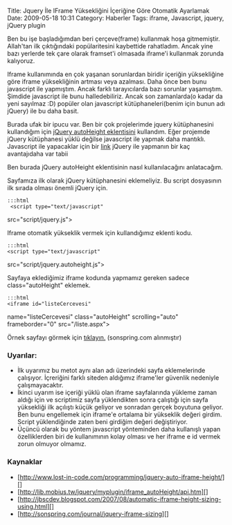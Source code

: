Title: Jquery İle IFrame Yüksekliğini İçeriğine Göre Otomatik Ayarlamak
Date: 2009-05-18 10:31
Category: Haberler
Tags: iframe, Javascript, jquery, jQuery plugin

Ben bu işe başladığımdan beri çerçeve(frame) kullanmak hoşa gitmemiştir.
Allah'tan ilk çıktığındaki popülaritesini kaybettide rahatladım. Ancak
yine bazı yerlerde tek çare olarak framset'i olmasada iframe'i kullanmak
zorunda kalıyoruz.

Iframe kullanımında en çok yaşanan sorunlardan biridir içeriğin
yüksekliğine göre iframe yüksekliğinin artması veya azalması. Daha önce
ben bunu javascript ile yapmıştım. Ancak farklı tarayıcılarda bazı
sorunlar yaşamıştım. Şimdide javascript ile bunu halledebiliriz. Ancak
son zamanlarda(o kadar da yeni sayılmaz :D) popüler olan javascript
kütüphaneleri(benim için bunun adı jQuery) ile bu daha basit.

Burada ufak bir ipucu var. Ben bir çok projelerimde jquery kütüphanesini
kullandığım için [jQuery autoHeight eklentisini][] kullandım. Eğer
projemde jQuery kütüphanesi yüklü değilse javascript ile yapmak daha
mantıklı. Javascript ile yapacaklar için bir [link][] jQuery ile
yapmanın bir kaç avantajıdaha var tabii

Ben burada jQuery autoHeight eklentisinin nasıl kullanılacağını
anlatacağım.

Sayfamıza ilk olarak jQuery kütüphanesini eklemeliyiz. Bu script
dosyasının ilk sırada olması önemli jQuery için.

	:::html
	 <script type="text/javascript"
src="script/jquery.js"></script> 

Iframe otomatik yükseklik vermek için kullandığımız eklenti kodu.

	:::html
	<script type="text/javascript"
src="script/jquery.autoheight.js"></script>

Sayfaya eklediğimiz iframe kodunda yapmamız gereken sadece
class="autoHeight" eklemek.

	:::html
	<iframe id="listeCercevesi"
name="listeCercevesi" class="autoHeight" scrolling="auto"
frameborder="0" src="/liste.aspx"></iframe>

Örnek sayfayı görmek için [tıklayın.][] (sonspring.com alınmıştır)

### Uyarılar:

-   İlk uyarımız bu metot aynı alan adı üzerindeki sayfa eklemelerinde
    çalışıyor. İçreriğini farklı siteden aldığımız iframe'ler güvenlik
    nedeniyle çalışmayacaktır.
-   İkinci uyarım ise içeriği yüklü olan iframe sayfalarında yükleme
    zaman aldığı için ve scriptimiz sayfa yüklendikten sonra çalıştığı
    için sayfa yüksekliği ilk açılıştı küçük geliyor ve sonradan gerçek
    boyutuna geliyor. Ben bunu engellemek için iframe'e ortalama bir
    yükseklik değeri girdim. Script yüklendiğinde zaten beni girdiğim
    değeri değiştiriyor.
-   Üçüncü olarak bu yöntem javascript yönteminden daha kullanışlı yapan
    özelliklerden biri de kullanımının kolay olması ve her iframe e id
    vermek zorun olmuyor olmamız.

### Kaynaklar

-   [http://www.lost-in-code.com/programming/jquery-auto-iframe-height/][]
-   [http://lib.mobius.tw/jquery/myplugin/iframe_autoHeight/api.htm][]
-   [http://jbscdev.blogspot.com/2007/08/automatic-iframe-height-sizing-using.html][]
-   [http://sonspring.com/journal/jquery-iframe-sizing][]

</p>

  [jQuery autoHeight eklentisini]: http://lib.mobius.tw/jquery/myplugin/iframe_autoHeight/api.htm
    "jQuery autoHeight eklentisini"
  [link]: http://www.dynamicdrive.com/dynamicindex17/iframessi2.htm
    "link"
  [tıklayın.]: /static/dokumanlar/iframe_code/index.html
  [http://www.lost-in-code.com/programming/jquery-auto-iframe-height/]: http://www.lost-in-code.com/programming/jquery-auto-iframe-height/
    "http://www.lost-in-code.com/programming/jquery-auto-iframe-height/"
  [http://lib.mobius.tw/jquery/myplugin/iframe_autoHeight/api.htm]: http://lib.mobius.tw/jquery/myplugin/iframe_autoHeight/api.htm
    "http://lib.mobius.tw/jquery/myplugin/iframe_autoHeight/api.htm"
  [http://jbscdev.blogspot.com/2007/08/automatic-iframe-height-sizing-using.html]: http://jbscdev.blogspot.com/2007/08/automatic-iframe-height-sizing-using.html
    "http://jbscdev.blogspot.com/2007/08/automatic-iframe-height-sizing-using.html"
  [http://sonspring.com/journal/jquery-iframe-sizing]: http://sonspring.com/journal/jquery-iframe-sizing
    "http://sonspring.com/journal/jquery-iframe-sizing"
